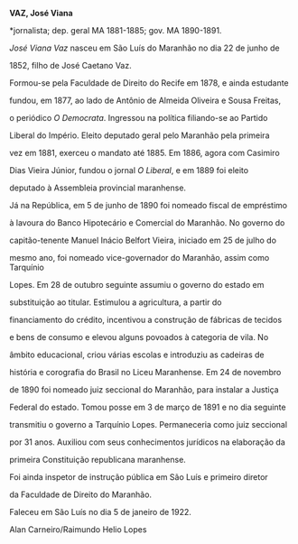 **VAZ, José Viana**



\*jornalista; dep. geral MA 1881-1885; gov. MA 1890-1891.



*José Viana Vaz* nasceu em São Luís do Maranhão no dia 22 de junho de

1852, filho de José Caetano Vaz.



Formou-se pela Faculdade de Direito do Recife em 1878, e ainda estudante

fundou, em 1877, ao lado de Antônio de Almeida Oliveira e Sousa Freitas,

o periódico *O Democrata*. Ingressou na política filiando-se ao Partido

Liberal do Império. Eleito deputado geral pelo Maranhão pela primeira

vez em 1881, exerceu o mandato até 1885. Em 1886, agora com Casimiro

Dias Vieira Júnior, fundou o jornal *O Liberal*, e em 1889 foi eleito

deputado à Assembleia provincial maranhense.



Já na República, em 5 de junho de 1890 foi nomeado fiscal de empréstimo

à lavoura do Banco Hipotecário e Comercial do Maranhão. No governo do

capitão-tenente Manuel Inácio Belfort Vieira, iniciado em 25 de julho do

mesmo ano, foi nomeado vice-governador do Maranhão, assim como Tarquínio

Lopes. Em 28 de outubro seguinte assumiu o governo do estado em

substituição ao titular. Estimulou a agricultura, a partir do

financiamento do crédito, incentivou a construção de fábricas de tecidos

e bens de consumo e elevou alguns povoados à categoria de vila. No

âmbito educacional, criou várias escolas e introduziu as cadeiras de

história e corografia do Brasil no Liceu Maranhense. Em 24 de novembro

de 1890 foi nomeado juiz seccional do Maranhão, para instalar a Justiça

Federal do estado. Tomou posse em 3 de março de 1891 e no dia seguinte

transmitiu o governo a Tarquínio Lopes. Permaneceria como juiz seccional

por 31 anos. Auxiliou com seus conhecimentos jurídicos na elaboração da

primeira Constituição republicana maranhense.



Foi ainda inspetor de instrução pública em São Luís e primeiro diretor

da Faculdade de Direito do Maranhão.



Faleceu em São Luís no dia 5 de janeiro de 1922.



Alan Carneiro/Raimundo Helio Lopes



